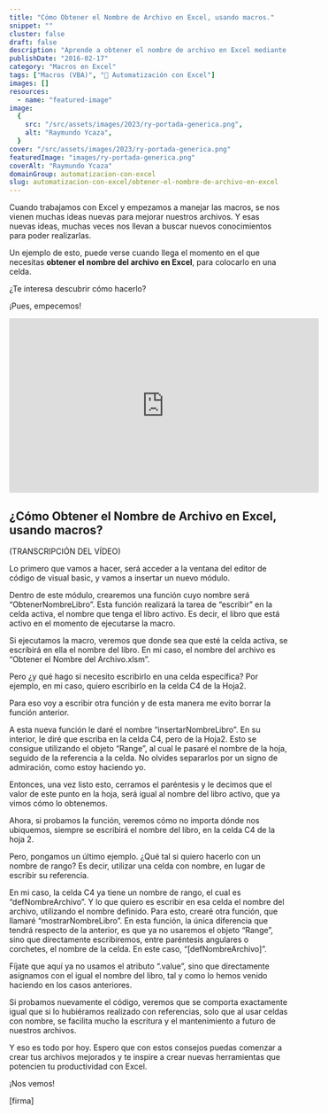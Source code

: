 ```yaml
---
title: "Cómo Obtener el Nombre de Archivo en Excel, usando macros."
snippet: ""
cluster: false
draft: false
description: "Aprende a obtener el nombre de archivo en Excel mediante macros. Simplifica la gestión de tus archivos y procesos."
publishDate: "2016-02-17"
category: "Macros en Excel"
tags: ["Macros (VBA)", "🤖 Automatización con Excel"]
images: []
resources:
  - name: "featured-image"
image:
  {
    src: "/src/assets/images/2023/ry-portada-generica.png",
    alt: "Raymundo Ycaza",
  }
cover: "/src/assets/images/2023/ry-portada-generica.png"
featuredImage: "images/ry-portada-generica.png"
coverAlt: "Raymundo Ycaza"
domainGroup: automatizacion-con-excel
slug: automatizacion-con-excel/obtener-el-nombre-de-archivo-en-excel
---
```


Cuando trabajamos con Excel y empezamos a manejar las macros, se nos vienen muchas ideas nuevas para mejorar nuestros archivos. Y esas nuevas ideas, muchas veces nos llevan a buscar nuevos conocimientos para poder realizarlas.

Un ejemplo de esto, puede verse cuando llega el momento en el que necesitas **obtener el nombre del archivo en Excel**, para colocarlo en una celda.

¿Te interesa descubrir cómo hacerlo?

¡Pues, empecemos!

<iframe src="https://www.youtube.com/embed/Ah9Oj-CRFuI?showinfo=0" allowfullscreen="allowfullscreen" width="560" height="315" frameborder="0"></iframe>

## ¿Cómo Obtener el Nombre de Archivo en Excel, usando macros?

(TRANSCRIPCIÓN DEL VÍDEO)

Lo primero que vamos a hacer, será acceder a la ventana del editor de código de visual basic, y vamos a insertar un nuevo módulo.

Dentro de este módulo, crearemos una función cuyo nombre será “ObtenerNombreLibro”. Esta función realizará la tarea de “escribir” en la celda activa, el nombre que tenga el libro activo. Es decir, el libro que está activo en el momento de ejecutarse la macro.

Si ejecutamos la macro, veremos que donde sea que esté la celda activa, se escribirá en ella el nombre del libro. En mi caso, el nombre del archivo es “Obtener el Nombre del Archivo.xlsm”.

Pero ¿y qué hago si necesito escribirlo en una celda específica? Por ejemplo, en mi caso, quiero escribirlo en la celda C4 de la Hoja2.

Para eso voy a escribir otra función y de esta manera me evito borrar la función anterior.

A esta nueva función le daré el nombre “insertarNombreLibro”. En su interior, le diré que escriba en la celda C4, pero de la Hoja2. Esto se consigue utilizando el objeto “Range”, al cual le pasaré el nombre de la hoja, seguido de la referencia a la celda. No olvides separarlos por un signo de admiración, como estoy haciendo yo.

Entonces, una vez listo esto, cerramos el paréntesis y le decimos que el valor de este punto en la hoja, será igual al nombre del libro activo, que ya vimos cómo lo obtenemos.

Ahora, si probamos la función, veremos cómo no importa dónde nos ubiquemos, siempre se escribirá el nombre del libro, en la celda C4 de la hoja 2.

Pero, pongamos un último ejemplo. ¿Qué tal si quiero hacerlo con un nombre de rango? Es decir, utilizar una celda con nombre, en lugar de escribir su referencia.

En mi caso, la celda C4 ya tiene un nombre de rango, el cual es “defNombreArchivo”. Y lo que quiero es escribir en esa celda el nombre del archivo, utilizando el nombre definido. Para esto, crearé otra función, que llamaré “mostrarNombreLibro”. En esta función, la única diferencia que tendrá respecto de la anterior, es que ya no usaremos el objeto “Range”, sino que directamente escribiremos, entre paréntesis angulares o corchetes, el nombre de la celda. En este caso, “\[defNombreArchivo\]”.

Fíjate que aquí ya no usamos el atributo “.value”, sino que directamente asignamos con el igual el nombre del libro, tal y como lo hemos venido haciendo en los casos anteriores.

Si probamos nuevamente el código, veremos que se comporta exactamente igual que si lo hubiéramos realizado con referencias, solo que al usar celdas con nombre, se facilita mucho la escritura y el mantenimiento a futuro de nuestros archivos.

Y eso es todo por hoy. Espero que con estos consejos puedas comenzar a crear tus archivos mejorados y te inspire a crear nuevas herramientas que potencien tu productividad con Excel.

¡Nos vemos!

\[firma\]

